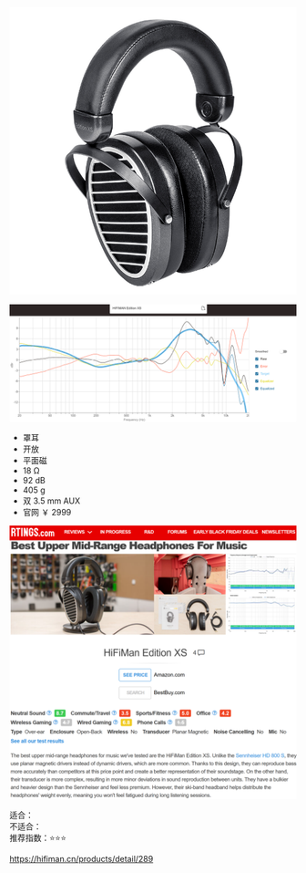 ![img](../../../resource/edxs.jpg)

![freq](../../../resource/edxs%20freq.png)

- 罩耳
- 开放
- 平面磁
- 18 Ω
- 92 dB
- 405 g
- 双 3.5 mm AUX
- 官网 ￥ 2999

![rtings](../../../resource/edxs%20rtings.png)

适合：  
不适合：  
推荐指数：⭐⭐⭐

https://hifiman.cn/products/detail/289
